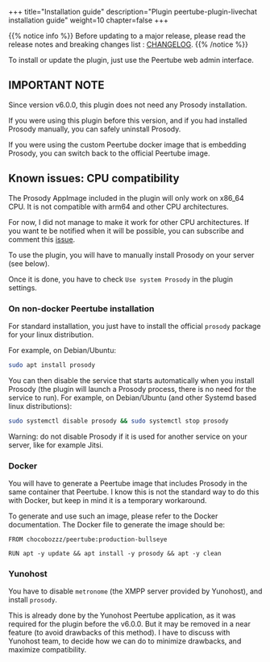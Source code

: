 +++
title="Installation guide"
description="Plugin peertube-plugin-livechat installation guide"
weight=10
chapter=false
+++

{{% notice info %}}
Before updating to a major release, please read the release notes and breaking changes list : [CHANGELOG](https://github.com/JohnXLivingston/peertube-plugin-livechat/blob/main/CHANGELOG.md).
{{% /notice %}}

To install or update the plugin, just use the Peertube web admin interface.

## IMPORTANT NOTE

Since version v6.0.0, this plugin does not need any Prosody installation.

If you were using this plugin before this version, and if you had installed Prosody manually, you can safely uninstall Prosody.

If you were using the custom Peertube docker image that is embedding Prosody, you can switch back to the official Peertube image.

## Known issues: CPU compatibility

The Prosody AppImage included in the plugin will only work on x86_64 CPU.
It is not compatible with arm64 and other CPU architectures.

For now, I did not manage to make it work for other CPU architectures.
If you want te be notified when it will be possible, you can subscribe and comment this
[issue](https://github.com/JohnXLivingston/peertube-plugin-livechat/issues/124).

To use the plugin, you will have to manually install Prosody on your server
(see below).

Once it is done, you have to check `Use system Prosody` in the plugin settings.

### On non-docker Peertube installation

For standard installation, you just have to install the official `prosody` package
for your linux distribution.

For example, on Debian/Ubuntu:

```bash
sudo apt install prosody
```

You can then disable the service that starts automatically when you install
Prosody (the plugin will launch a Prosody process, there is no need for the
service to run).
For example, on Debian/Ubuntu (and other Systemd based linux distributions):

```bash
sudo systemctl disable prosody && sudo systemctl stop prosody
```

Warning: do not disable Prosody if it is used for another service on your server,
like for example Jitsi.

### Docker

You will have to generate a Peertube image that includes Prosody in the same
container that Peertube.
I know this is not the standard way to do this with Docker, but keep in mind it
is a temporary workaround.

To generate and use such an image, please refer to the Docker documentation.
The Docker file to generate the image should be:

```Docker
FROM chocobozzz/peertube:production-bullseye

RUN apt -y update && apt install -y prosody && apt -y clean
```

### Yunohost

You have to disable `metronome` (the XMPP server provided by Yunohost), and
install `prosody`.

This is already done by the Yunohost Peertube application, as it was required for the
plugin before the v6.0.0.
But it may be removed in a near feature (to avoid drawbacks of this method).
I have to discuss with Yunohost team, to decide how we can do to minimize drawbacks,
and maximize compatibility.

